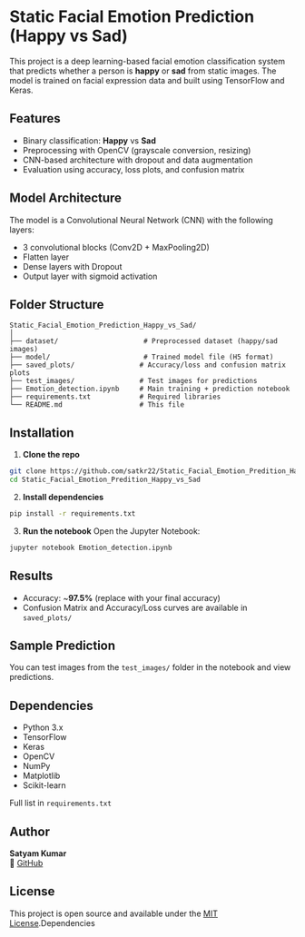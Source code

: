 # Static Facial Emotion Prediction (Happy vs Sad)

This project is a deep learning-based facial emotion classification system that predicts whether a person is **happy** or **sad** from static images. The model is trained on facial expression data and built using TensorFlow and Keras.

## Features

- Binary classification: **Happy** vs **Sad**
- Preprocessing with OpenCV (grayscale conversion, resizing)
- CNN-based architecture with dropout and data augmentation
- Evaluation using accuracy, loss plots, and confusion matrix

##  Model Architecture

The model is a Convolutional Neural Network (CNN) with the following layers:

- 3 convolutional blocks (Conv2D + MaxPooling2D)
- Flatten layer
- Dense layers with Dropout
- Output layer with sigmoid activation

## Folder Structure

```
Static_Facial_Emotion_Prediction_Happy_vs_Sad/
│
├── dataset/                     # Preprocessed dataset (happy/sad images)
├── model/                       # Trained model file (H5 format)
├── saved_plots/                # Accuracy/loss and confusion matrix plots
├── test_images/                # Test images for predictions
├── Emotion_detection.ipynb     # Main training + prediction notebook
├── requirements.txt            # Required libraries
└── README.md                   # This file
```

## Installation

1. **Clone the repo**
```bash
git clone https://github.com/satkr22/Static_Facial_Emotion_Predition_Happy_vs_Sad.git
cd Static_Facial_Emotion_Predition_Happy_vs_Sad
```

2. **Install dependencies**
```bash
pip install -r requirements.txt
```

3. **Run the notebook**
Open the Jupyter Notebook:  
```bash
jupyter notebook Emotion_detection.ipynb
```

## Results

- Accuracy: ~**97.5%** (replace with your final accuracy)
- Confusion Matrix and Accuracy/Loss curves are available in `saved_plots/`

##  Sample Prediction

You can test images from the `test_images/` folder in the notebook and view predictions.

## Dependencies

- Python 3.x  
- TensorFlow  
- Keras  
- OpenCV  
- NumPy  
- Matplotlib  
- Scikit-learn  

Full list in `requirements.txt`

## Author

**Satyam Kumar**  
🔗 [GitHub](https://github.com/satkr22)

## License

This project is open source and available under the [MIT License](LICENSE).Dependencies
